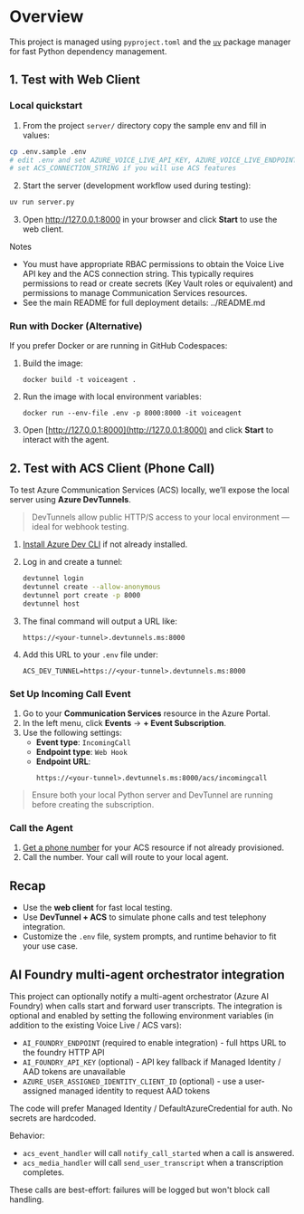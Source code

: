 # Overview
This project is managed using `pyproject.toml` and the [`uv`](https://github.com/astral-sh/uv) package manager for fast Python dependency management.

## 1. Test with Web Client

### Local quickstart

1. From the project `server/` directory copy the sample env and fill in values:

```bash
cp .env.sample .env
# edit .env and set AZURE_VOICE_LIVE_API_KEY, AZURE_VOICE_LIVE_ENDPOINT
# set ACS_CONNECTION_STRING if you will use ACS features
```

2. Start the server (development workflow used during testing):

```bash
uv run server.py
```

3. Open http://127.0.0.1:8000 in your browser and click **Start** to use the web client.

Notes
- You must have appropriate RBAC permissions to obtain the Voice Live API key and the ACS connection string. This typically requires permissions to read or create secrets (Key Vault roles or equivalent) and permissions to manage Communication Services resources.
- See the main README for full deployment details: ../README.md

### Run with Docker (Alternative)

If you prefer Docker or are running in GitHub Codespaces:

1. Build the image:

    ```
    docker build -t voiceagent .
    ```

2. Run the image with local environment variables:

    ```
    docker run --env-file .env -p 8000:8000 -it voiceagent
    ```
3. Open [http://127.0.0.1:8000](http://127.0.0.1:8000) and click **Start** to interact with the agent.

## 2. Test with ACS Client (Phone Call)

To test Azure Communication Services (ACS) locally, we’ll expose the local server using **Azure DevTunnels**.

> DevTunnels allow public HTTP/S access to your local environment — ideal for webhook testing.

1. [Install Azure Dev CLI](https://learn.microsoft.com/azure/developer/dev-tunnels/overview) if not already installed.

2. Log in and create a tunnel:

    ```bash
    devtunnel login
    devtunnel create --allow-anonymous
    devtunnel port create -p 8000
    devtunnel host
    ```

3. The final command will output a URL like:

    ```
    https://<your-tunnel>.devtunnels.ms:8000
    ```

4. Add this URL to your `.env` file under:

    ```
    ACS_DEV_TUNNEL=https://<your-tunnel>.devtunnels.ms:8000
    ```

### Set Up Incoming Call Event

1. Go to your **Communication Services** resource in the Azure Portal.
2. In the left menu, click **Events** → **+ Event Subscription**.
3. Use the following settings:
   - **Event type**: `IncomingCall`
   - **Endpoint type**: `Web Hook`
   - **Endpoint URL**:
     ```
     https://<your-tunnel>.devtunnels.ms:8000/acs/incomingcall
     ```

> Ensure both your local Python server and DevTunnel are running before creating the subscription.

### Call the Agent

1. [Get a phone number](https://learn.microsoft.com/azure/communication-services/quickstarts/telephony/get-phone-number?tabs=windows&pivots=platform-azp-new) for your ACS resource if not already provisioned.
2. Call the number. Your call will route to your local agent.

## Recap

- Use the **web client** for fast local testing.
- Use **DevTunnel + ACS** to simulate phone calls and test telephony integration.
- Customize the `.env` file, system prompts, and runtime behavior to fit your use case.

## AI Foundry multi-agent orchestrator integration

This project can optionally notify a multi-agent orchestrator (Azure AI Foundry) when calls start
and forward user transcripts. The integration is optional and enabled by setting the following
environment variables (in addition to the existing Voice Live / ACS vars):

- `AI_FOUNDRY_ENDPOINT` (required to enable integration) - full https URL to the foundry HTTP API
- `AI_FOUNDRY_API_KEY` (optional) - API key fallback if Managed Identity / AAD tokens are unavailable
- `AZURE_USER_ASSIGNED_IDENTITY_CLIENT_ID` (optional) - use a user-assigned managed identity to request AAD tokens

The code will prefer Managed Identity / DefaultAzureCredential for auth. No secrets are hardcoded.

Behavior:
- `acs_event_handler` will call `notify_call_started` when a call is answered.
- `acs_media_handler` will call `send_user_transcript` when a transcription completes.

These calls are best-effort: failures will be logged but won't block call handling.

